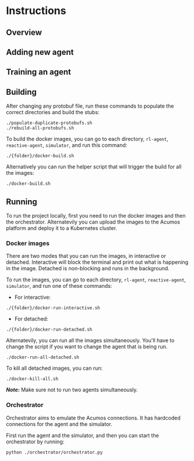 # Instructions

## Overview

## Adding new agent

## Training an agent

## Building

After changing any protobuf file, run these commands to populate the correct
directories and build the stubs:
```console
./populate-duplicate-protobufs.sh
./rebuild-all-protobufs.sh
```

To build the docker images, you can go to each directory, `rl-agent`,
`reactive-agent`, `simulator`, and run this command:

```console
./{folder}/docker-build.sh
```

Alternatively you can run the helper script that will trigger the build for all
the images:

```console
./docker-build.sh
```

## Running

To run the project locally, first you need to run the docker images and then the
orchestrator. Alternatevily you can upload the images to the Acumos platform and
deploy it to a Kubernetes cluster. 

### Docker images

There are two modes that you can run the images, in interactive or detached.
Interactive will block the terminal and print out what is happening in the
image. Detached is non-blocking and runs in the background.

To run the images, you can go to each directory, `rl-agent`,
`reactive-agent`, `simulator`, and run one of these commands:

* For interactive:
```console
./{folder}/docker-run-interactive.sh
```

* For detached:
```console
./{folder}/docker-run-detached.sh
```

Alternatevily, you can run all the images simultaneously. You'll have to change
the script if you want to change the agent that is being run.
```console
./docker-run-all-detached.sh
```

To kill all detached images, you can run:
```console
./docker-kill-all.sh
```
**_Note:_** Make sure not to run two agents simultaneously.

### Orchestrator

Orchestrator aims to emulate the Acumos connections. It has hardcoded
connections for the agent and the simulator. 

First run the agent and the simulator, and then you can start the orchestrator
by running:

```console
python ./orchestrator/orchestrator.py 
```
